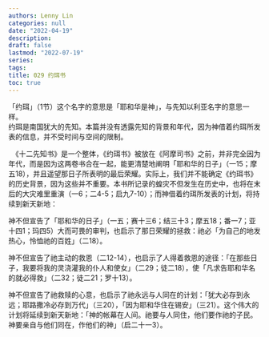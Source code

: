 ```yaml
---
authors: Lenny Lin
categories: null
date: "2022-04-19"
description: 
draft: false
lastmod: "2022-07-19"
series:
tags: 
title: 029 约珥书
toc: true
---
```


「约珥」（1节）这个名字的意思是「耶和华是神」，与先知以利亚名字的意思一样。  
约珥是南国犹大的先知。本篇并没有透露先知的背景和年代，因为神借着约珥所发表的信息，并不受时间与空间的限制。


　《十二先知书》是一个整体，《约珥书》被放在《阿摩司书》之前，并非完全因为年代，而是因为这两卷书合在一起，能更清楚地阐明「耶和华的日子」（一15；摩五18），并且遥望那日子所表明的最后荣耀。实际上，我们并不能确定《约珥书》的历史背景，因为这些并不重要。本书所记录的蝗灾不但发生在历史中，也将在末后的大灾难里重演（一6；二4-5；启九7-10）；而神借着约珥所发表的计划，将持续到新天新地：  

神不但宣告了「耶和华的日子」（一五；赛十三6；结三十3；摩五18；番一7；亚十四1；玛四5）大而可畏的审判，也启示了那日荣耀的拯救：祂必「为自己的地发热心，怜恤祂的百姓」（二18）。  

神不但宣告了祂主动的救恩（二12-14），也启示了人得着救恩的途径：「在那些日子，我要将我的灵浇灌我的仆人和使女」（二29；徒二18），使「凡求告耶和华名的就必得救」（二32；徒二21；罗十13）。  

神不但宣告了祂救赎的心意，也启示了祂永远与人同在的计划：「犹大必存到永远；耶路撒冷必存到万代」（三20），「因为耶和华住在锡安」（三21）。这个伟大的计划将延续到新天新地：「神的帐幕在人间。祂要与人同住，他们要作祂的子民。神要亲自与他们同在，作他们的神」（启二十一3）。  
